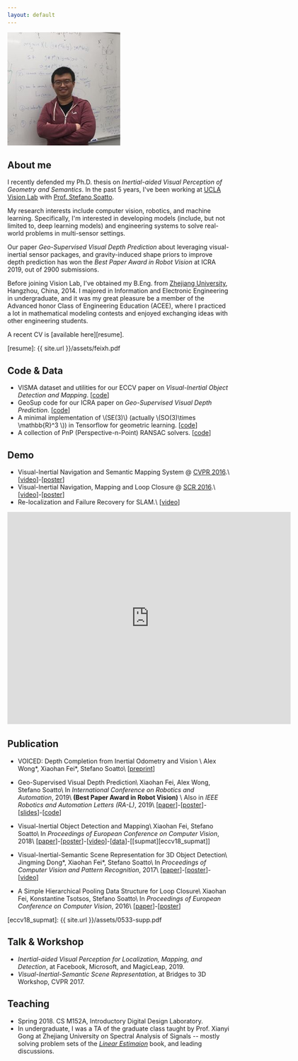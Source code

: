 ```yaml
---
layout: default
---
```

<script type="text/x-mathjax-config">
MathJax.Hub.Config({
tex2jax: {
inlineMath: [['$','$'], ['\\(','\\)']],
processEscapes: true
}
});
</script>

<script type="text/javascript" src="https://cdn.mathjax.org/mathjax/latest/MathJax.js?config=TeX-AMS-MML_HTMLorMML">
</script>

<img src="images/profile_small.jpg" alt="Smiley face" >

## About me
I recently defended my Ph.D. thesis on *Inertial-aided Visual Perception of Geometry and Semantics*. In the past 5 years, I've been working at [UCLA Vision Lab][about_visionlab] with [Prof. Stefano Soatto][about_ss].

My research interests include computer vision, robotics, and machine learning. Specifically, I'm interested in developing models (include, but not limited to, deep learning models) and engineering systems to solve real-world problems in multi-sensor settings. 

Our paper *Geo-Supervised Visual Depth Prediction* about leveraging visual-inertial sensor packages, and gravity-induced shape priors to improve depth prediction has won the *Best Paper Award in Robot Vision* at ICRA 2019, out of 2900 submissions.

Before joining Vision Lab, I\'ve obtained my B.Eng. from [Zhejiang University][about_zju], Hangzhou, China, 2014. I majored in Information and Electronic Engineering in undergraduate, and it was my great pleasure be a member of the Advanced honor Class of Engineering Education (ACEE), where I practiced a lot in mathematical modeling contests and enjoyed exchanging ideas with other engineering students.

A recent CV is [available here][resume].

[resume]: {{ site.url }}/assets/feixh.pdf

[about_zju]: http://www.zju.edu.cn/english/
[about_ucla]: http://www.ucla.edu
[about_ss]: http://www.cs.ucla.edu/~soatto/
[about_visionlab]: http://vision.ucla.edu

## Code & Data

- VISMA dataset and utilities for our ECCV paper on *Visual-Inertial Object Detection and Mapping*. \[[code][eccv18_data]\]
- GeoSup code for our ICRA paper on *Geo-Supervised Visual Depth Prediction*. \[[code][icra19_code]\]
- A minimal implementation of \\(SE(3)\\) \(actually \\(SO(3)\times \mathbb{R}^3 \\)\) in Tensorflow for geometric learning. \[[code](https://github.com/feixh/tensorflow_se3.git)\]
- A collection of PnP (Perspective-n-Point) RANSAC solvers. \[[code](https://github.com/feixh/PnPRANAAC.git)\]

## Demo

- Visual-Inertial Navigation and Semantic Mapping System @ [CVPR 2016](http://cvpr2016.thecvf.com/program/demos).\\
  \[[video][cvpr16_demo_video]\]-\[[poster][cvpr16_demo_poster]\]
- Visual-Inertial Navigation, Mapping and Loop Closure @ [SCR 2016](http://socal-robotics.org/index.html).\\
  \[[video][video_vio_more]\]-\[[poster][poster_scr16_demo]\]
- Re-localization and Failure Recovery for SLAM.\\
  \[[video][video_relocalization]\]
  
<iframe width="640" height="480" src="https://www.youtube.com/embed/TZTriqQm6nU" frameborder="0" allow="autoplay; encrypted-media" allowfullscreen></iframe>


## Publication

- VOICED: Depth Completion from Inertial Odometry and Vision \\
    Alex Wong\*, Xiaohan Fei\*, Stefano Soatto\\
    \[[preprint][iccv19_paper]\]

[iccv19_paper]:https://arxiv.org/abs/1905.08616

- Geo-Supervised Visual Depth Prediction\\
    Xiaohan Fei, Alex Wong, Stefano Soatto\\
    In *International Conference on Robotics and Automation*, 2019\\
    **(Best Paper Award in Robot Vision)** \\
    Also in *IEEE Robotics and Automation Letters (RA-L)*, 2019\\
    \[[paper][icra19_paper]\]-\[[poster][icra19_poster]\]-\[[slides][icra19_slides]\]-\[[code][icra19_code]\]

- Visual-Inertial Object Detection and Mapping\\
    Xiaohan Fei, Stefano Soatto\\
    In *Proceedings of European Conference on Computer Vision*, 2018\\
    \[[paper][eccv18_paper]\]-\[[poster][eccv18_poster]\]-\[[video][eccv18_video]\]-\[[data][eccv18_data]\]-\[[supmat][eccv18_supmat]\]


- Visual-Inertial-Semantic Scene Representation for 3D Object Detection\\
    Jingming Dong\*, Xiaohan Fei\*, Stefano Soatto\\
    In *Proceedings of Computer Vision and Pattern Recognition*, 2017\\
    \[[paper][cvpr17_paper]\]-\[[poster][cvpr17_poster]\]-\[[video][cvpr17_video]\]

- A Simple Hierarchical Pooling Data Structure for Loop Closure\\
    Xiaohan Fei, Konstantine Tsotsos, Stefano Soatto\\
    In *Proceedings of European Conference on Computer Vision*, 2016\\
    \[[paper][eccv16_paper]\]-\[[poster][eccv16_poster]\]

<!-- ICRA19 -->
[icra19_paper]: https://arxiv.org/abs/1807.11130.pdf
[icra19_poster]: https://docs.google.com/presentation/d/15iNPC1V6dx52CqyeNivtYySM-cqvE0ghAH9C8Tzd6yQ/edit?usp=sharing
[icra19_slides]: https://docs.google.com/presentation/d/1okyWsSpKIzcbfvCD8VkkuLlcV8cHKxxQKH4Xy2JSPOQ/edit?usp=sharing
[icra19_code]: https://github.com/feixh/GeoSup

<!-- ECCV18 -->
[eccv18_paper]: http://openaccess.thecvf.com/content_ECCV_2018/papers/Xiaohan_Fei_Visual-Inertial_Object_Detection_ECCV_2018_paper.pdf
[eccv18_poster]: https://www.dropbox.com/s/n0m5lsgodm99x5q/eccv18_poster.pdf?dl=0
[eccv18_video]: https://youtu.be/TZTriqQm6nU
[eccv18_data]: https://github.com/feixh/VISMA
[eccv18_supmat]: {{ site.url }}/assets/0533-supp.pdf


<!-- CVPR16 -->
[cvpr16_demo_video]: https://youtu.be/Rt2jdurowfE
[cvpr16_demo_poster]: https://www.dropbox.com/s/2c33vatb2lnoz0z/cvpr16_demo_poster.pdf?dl=0

<!-- CVPR17 -->
[cvpr17_paper]: http://openaccess.thecvf.com/content_cvpr_2017/papers/Dong_Visual-Inertial-Semantic_Scene_Representation_CVPR_2017_paper.pdf
[cvpr17_poster]: https://www.dropbox.com/s/0phis714b5pnagk/cvpr17_poster.pdf?dl=0
[cvpr17_video]: https://youtu.be/tbxQUXdiXKo

<!-- ECCV16 -->
[eccv16_paper]: https://arxiv.org/abs/1511.06489
[eccv16_poster]: https://www.dropbox.com/s/9w02c3sard5q0om/eccv16_poster.pdf?dl=0

<!-- SCR16 -->
[poster_scr16_demo]: https://www.dropbox.com/s/9rwdfw0c4kserkn/scr16_demo_poster.pdf?dl=0
[video_vio_more]: https://www.youtube.com/watch?v=H7mODetStyo

<!-- other -->
[video_relocalization]: https://youtu.be/oQKnOHGkwTIh
[video_pgo]: https://youtu.be/-sbvl6gCwgQ
[video_cooperative_mapping]: https://youtu.be/iicbK45IzLI


## Talk & Workshop
- *Inertial-aided Visual Perception for Localization, Mapping, and Detection*, at Facebook, Microsoft, and MagicLeap, 2019.
- *Visual-Inertial-Semantic Scene Representation*, at Bridges to 3D Workshop, CVPR 2017.


## Teaching
- Spring 2018. CS M152A, Introductory Digital Design Laboratory.
- In undergraduate, I was a TA of the graduate class taught by Prof. Xianyi Gong at Zhejiang University on Spectral Analysis of Signals -- mostly solving problem sets of the [*Linear Estimaion*](https://www.amazon.com/Linear-Estimation-Thomas-Kailath/dp/0130224642) book, and leading discussions.

<!-- google analytics -->
<script>
(function(i,s,o,g,r,a,m){i['GoogleAnalyticsObject']=r;i[r]=i[r]||function(){
 (i[r].q=i[r].q||[]).push(arguments)},i[r].l=1*new Date();a=s.createElement(o),
 m=s.getElementsByTagName(o)[0];a.async=1;a.src=g;m.parentNode.insertBefore(a,m)
 })(window,document,'script','https://www.google-analytics.com/analytics.js','ga');

ga('create', 'UA-81854305-1', 'auto');
ga('send', 'pageview');

</script>
